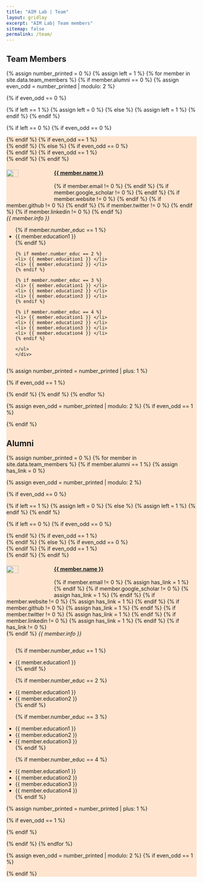 ```yaml
---
title: "AIM Lab | Team"
layout: gridlay
excerpt: "AIM Lab| Team members"
sitemap: false
permalink: /team/
---
```


<h2 id="project-header">Team Members</h2>

{% assign number_printed = 0 %}
{% assign left = 1 %}
{% for member in site.data.team_members %}
{% if member.alumni == 0 %}
{% assign even_odd = number_printed | modulo: 2 %}

{% if even_odd == 0 %}
<div class="row" style="height:320px">
  {% if left == 1 %}
    {% assign left = 0 %}
  {% else %}
    {% assign left = 1 %}
  {% endif %}
{% endif %}

{% if left == 0 %}
  {% if even_odd == 0 %}
  <div class="col-sm-6 clearfix" style="background-color: #ffe5cf">
  {% endif %}
  {% if even_odd == 1 %}
  <div class="col-sm-6 clearfix">
  {% endif %}
{% else %} 
  {% if even_odd == 0 %}
  <div class="col-sm-6 clearfix">
  {% endif %}
  {% if even_odd == 1 %}
  <div class="col-sm-6 clearfix" style="background-color: #ffe5cf">
  {% endif %}
{% endif %}
  <div>
      <a href="{{ member.page_name }}"><img src="{{ site.url }}{{ site.baseurl }}/assets/teampic/{{ member.photo }}" class="img-responsive" width="25%" style="float: left" /></a>
      <a href="{{ member.page_name }}"><h4>{{ member.name }}</h4></a>
      {% if member.email != 0 %}
      <a href="{{ member.email }}"> <i class="far fa-envelope" style="color:#FF330D; font-size:24px;"></i></a>
      {% endif %}
      {% if member.google_scholar != 0 %}
      <a href="{{ member.google_scholar }}/"> <i class="ai ai-google-scholar ai-3x" style="color:#FF330D; font-size:24px;"></i></a>
      {% endif %}
      {% if member.website != 0 %}
      <a href="{{ member.website }}/"> <i class="fas fa-link" style="color:#FF330D; font-size:24px;"></i></a>
      {% endif %}
      {% if member.github != 0 %}
      <a href="{{ member.github }}/"> <i class="fab fa-github-alt" style="color:#FF330D; font-size:24px;"></i></a>
      {% endif %}
      {% if member.twitter != 0 %}
      <a href="{{ member.twitter }}/"> <i class="fa fa-twitter" style="color:#FF330D; font-size:24px;"></i></a>
      {% endif %}
      {% if member.linkedin != 0 %}
      <a href="{{ member.linkedin }}/"> <i class="fab fa-linkedin-in" style="color:#FF330D; font-size:24px;"></i></a>
      {% endif %}
      <br>
      <i>{{ member.info }}<br></i>
      <ul style="overflow: hidden">
    {% if member.number_educ == 1 %}
    <li> {{ member.education1 }} </li>
    {% endif %}
    
    {% if member.number_educ == 2 %}
    <li> {{ member.education1 }} </li>
    <li> {{ member.education2 }} </li>
    {% endif %}
    
    {% if member.number_educ == 3 %}
    <li> {{ member.education1 }} </li>
    <li> {{ member.education2 }} </li>
    <li> {{ member.education3 }} </li>
    {% endif %}
    
    {% if member.number_educ == 4 %}
    <li> {{ member.education1 }} </li>
    <li> {{ member.education2 }} </li>
    <li> {{ member.education3 }} </li>
    <li> {{ member.education4 }} </li>
    {% endif %}
    
    </ul>
    </div>
  </div>

{% assign number_printed = number_printed | plus: 1 %}

{% if even_odd == 1 %}
</div>
{% endif %}
{% endif %}
{% endfor %}

{% assign even_odd = number_printed | modulo: 2 %}
{% if even_odd == 1 %}
</div>
{% endif %}


## Alumni

{% assign number_printed = 0 %}
{% for member in site.data.team_members %}
{% if member.alumni == 1 %}
{% assign has_link = 0 %}

{% assign even_odd = number_printed | modulo: 2 %}

{% if even_odd == 0 %}
<div class="row">
  {% if left == 1 %}
    {% assign left = 0 %}
  {% else %}
    {% assign left = 1 %}
  {% endif %}
{% endif %}

{% if left == 0 %}
  {% if even_odd == 0 %}
  <div class="col-sm-6 clearfix" style="background-color: #ffe5cf">
  {% endif %}
  {% if even_odd == 1 %}
  <div class="col-sm-6 clearfix">
  {% endif %}
{% else %} 
  {% if even_odd == 0 %}
  <div class="col-sm-6 clearfix">
  {% endif %}
  {% if even_odd == 1 %}
  <div class="col-sm-6 clearfix" style="background-color: #ffe5cf">
  {% endif %}
{% endif %}
<div>
  <a href="{{ member.page_name }}"><img src="{{ site.url }}{{ site.baseurl }}/assets/teampic/{{ member.photo }}" class="img-responsive" width="25%" style="float: left" /></a>
  <a href="{{ member.page_name }}"><h4>{{ member.name }}</h4></a>
  {% if member.email != 0 %}
  <a href="{{ member.email }}"> <i class="far fa-envelope" style="color:#FF330D; font-size:24px;"></i></a>
  {% assign has_link = 1 %}
  {% endif %}
  {% if member.google_scholar != 0 %}
  <a href="{{ member.google_scholar }}/"> <i class="ai ai-google-scholar ai-3x" style="color:#FF330D; font-size:24px;"></i></a>
  {% assign has_link = 1 %}
  {% endif %}
  {% if member.website != 0 %}
  <a href="{{ member.website }}/"> <i class="fas fa-link" style="color:#FF330D; font-size:24px;"></i></a>
  {% assign has_link = 1 %}
  {% endif %}
  {% if member.github != 0 %}
  <a href="{{ member.github }}/"> <i class="fab fa-github-alt" style="color:#FF330D; font-size:24px;"></i></a>
  {% assign has_link = 1 %}
  {% endif %}
  {% if member.twitter != 0 %}
  <a href="{{ member.twitter }}/"> <i class="fa fa-twitter" style="color:#FF330D; font-size:24px;"></i></a>
  {% assign has_link = 1 %}
  {% endif %}
  {% if member.linkedin != 0 %}
  <a href="{{ member.linkedin }}/"> <i class="fab fa-linkedin-in" style="color:#FF330D; font-size:24px;"></i></a>
  {% assign has_link = 1 %}
  {% endif %}
  {% if has_link != 0 %}
  <br>
  {% endif %}
  <i>{{ member.info }}<br></i>
  <ul style="overflow: hidden">
  
  {% if member.number_educ == 1 %}
  <li> {{ member.education1 }} </li>
  {% endif %}
  
  {% if member.number_educ == 2 %}
  <li> {{ member.education1 }} </li>
  <li> {{ member.education2 }} </li>
  {% endif %}
  
  {% if member.number_educ == 3 %}
  <li> {{ member.education1 }} </li>
  <li> {{ member.education2 }} </li>
  <li> {{ member.education3 }} </li>
  {% endif %}
  
  {% if member.number_educ == 4 %}
  <li> {{ member.education1 }} </li>
  <li> {{ member.education2 }} </li>
  <li> {{ member.education3 }} </li>
  <li> {{ member.education4 }} </li>
  {% endif %}
  
  </ul>
  </div>
</div>

{% assign number_printed = number_printed | plus: 1 %}

{% if even_odd == 1 %}
</div>
{% endif %}

{% endif %}
{% endfor %}

{% assign even_odd = number_printed | modulo: 2 %}
{% if even_odd == 1 %}
</div>
{% endif %}

<br />

